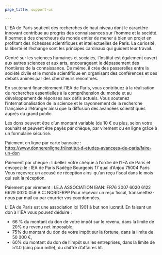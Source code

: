 ```yaml
---
page_title: support-us

---
```



L’IEA de Paris soutient des recherches de haut niveau dont le caractère innovant contribue au progrès des connaissances sur l’homme et la société. Il permet à des chercheurs du monde entier de mener à bien un projet en profitant des richesses scientifiques et intellectuelles de Paris. La curiosité, la liberté et l’échange sont les principes cardinaux qui guident leur travail.

Centré sur les sciences humaines et sociales, l’Institut est également ouvert aux autres sciences et aux arts, encourageant le dépassement des frontières de la connaissance. De même, il crée des passerelles entre la société civile et le monde scientifique en organisant des conférences et des débats animés par des chercheurs renommés.

En soutenant financièrement l’IEA de Paris, vous contribuez à la réalisation de recherches essentielles à la compréhension du monde et au développement de réponses aux défis actuels. Vous soutenez l’internationalisation de la science et le rayonnement de la recherche française à l’étranger ainsi que la diffusion des avancées scientifiques auprès du grand public.

Les dons peuvent être d’un montant variable (de 10 € ou plus, selon votre souhait) et peuvent être payés par chèque, par virement ou en ligne grâce à un formulaire sécurisé.

Paiement en ligne par carte bancaire :
https://www.donnerenligne.fr/institut-d-etudes-avancees-de-paris/faire-un-don

Paiement par chèque :
Libellez votre chèque à l’ordre de l’IEA de Paris et envoyez-le :
IEA de Paris
Nadège Bourgeois
17 quai d’Anjou
75004 Paris
Vous reçevrez un accusé de réception ainsi qu’un reçu fiscal dans le mois qui suit la réception.

Paiement par virement :
I.E.A ASSOCIATION
IBAN: FR76 3007 6020 6122 6629 0020 059
BIC: NORDFRPP
Pour reçevoir un reçu fiscal, transmettez-nous par mail ou par courrier vos coordonnées.

L’IEA de Paris est une association loi 1901 à but non lucratif. En faisant un don à l’IEA vous pouvez déduire :
- 66 % du montant du don de votre impôt sur le revenu, dans la limite de 20% du revenu net imposable,
- 75% du montant du don de votre impôt sur la fortune, dans la limite de 50 000 €,
- 60% du montant du don de l’impôt sur les entreprises, dans la limite de 5%0 (cinq pour mille), du chiffre d’affaires ht.